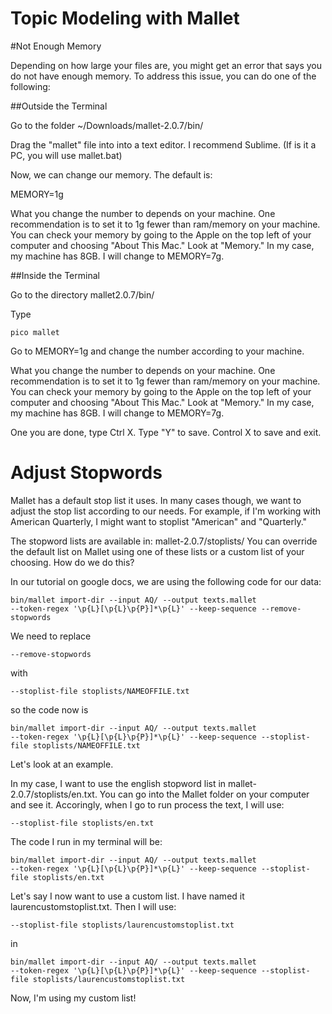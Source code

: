 # Topic Modeling with Mallet


#Not Enough Memory

Depending on how large your files are, you might get an error that says you do not have enough memory. 
To address this issue, you can do one of the following:

##Outside the Terminal

Go to the folder ~/Downloads/mallet-2.0.7/bin/

Drag the "mallet" file into into a text editor. I recommend Sublime.
(If is it a PC, you will use mallet.bat)

Now, we can change our memory. The default is:

MEMORY=1g  

What you change the number to depends on your machine. One recommendation is 
to set it to 1g fewer than ram/memory on your machine. You can check your memory
by going to the Apple on the top left of your computer and choosing "About This Mac."
Look at "Memory."  In my case, my machine has 8GB. I will change to MEMORY=7g.

##Inside the Terminal

Go to the directory mallet2.0.7/bin/

Type 
```
pico mallet
```
Go to MEMORY=1g and change the number according to your machine. 

What you change the number to depends on your machine. One recommendation is 
to set it to 1g fewer than ram/memory on your machine. You can check your memory
by going to the Apple on the top left of your computer and choosing "About This Mac."
Look at "Memory."  In my case, my machine has 8GB. I will change to MEMORY=7g.

One you are done, type Ctrl X. Type "Y" to save. 
Control X to save and exit.


# Adjust Stopwords 

Mallet has a default stop list it uses. In many cases though, we want to 
adjust the stop list according to our needs. For example, if I'm working with American
Quarterly, I might want to stoplist "American" and "Quarterly."

The stopword lists are available in: mallet-2.0.7/stoplists/
You can override the default list on Mallet using one of these lists 
or a custom list of your choosing.  How do we do this?

In our tutorial on google docs, we are using the following code for our data:

```
bin/mallet import-dir --input AQ/ --output texts.mallet 
--token-regex '\p{L}[\p{L}\p{P}]*\p{L}' --keep-sequence --remove-stopwords
```

We need to replace

```
--remove-stopwords
```
with

```
--stoplist-file stoplists/NAMEOFFILE.txt

````

so the code now is

```
bin/mallet import-dir --input AQ/ --output texts.mallet 
--token-regex '\p{L}[\p{L}\p{P}]*\p{L}' --keep-sequence --stoplist-file stoplists/NAMEOFFILE.txt
```

Let's look at an example.

In my case, I want to use the english stopword list 
in mallet-2.0.7/stoplists/en.txt.  You can go into the Mallet folder on
your computer and see it. Accoringly, when I go to run process the text, I will use:

```
--stoplist-file stoplists/en.txt
```

The code I run in my terminal will be:

```
bin/mallet import-dir --input AQ/ --output texts.mallet 
--token-regex '\p{L}[\p{L}\p{P}]*\p{L}' --keep-sequence --stoplist-file stoplists/en.txt
```

Let's say I now want to use a custom list. I have named  it laurencustomstoplist.txt. 
Then I will use:

```
--stoplist-file stoplists/laurencustomstoplist.txt
```
in 
```
bin/mallet import-dir --input AQ/ --output texts.mallet 
--token-regex '\p{L}[\p{L}\p{P}]*\p{L}' --keep-sequence --stoplist-file stoplists/laurencustomstoplist.txt
```
Now, I'm using my custom list! 
